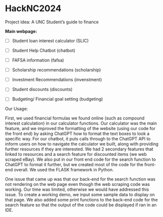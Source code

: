 # HackNC2024
Project idea: A UNC Student’s guide to finance 

**Main webpage:**

- [ ]  Student loan interest calculator (SLIC)
- [ ]  Student Help Chatbot (chatbot)
- [ ]  FAFSA information (fafsa)
- [ ]  Scholarship recommendations (scholarship)
- [ ]  Investment Recommendations (invenstment)
- [ ]  Student discounts (discounts)
- [ ]  Budgeting/ Financial goal setting (budgeting)


Our Usage:

First, we used financial formulas we found online (such as compound interest calculation) in our calculator functions. Our calculator was the main feature, and we improved the formatting of the website (using our code for the front end) by asking ChatGPT how to format the text boxes to look a specific way. For our chatbot, it puts calls through to the ChatGPT API to inform users on how to navigate the calculator we built, along with providing further resources if they are interested. We had 2 secondary features that linked to resources and a search feature for discounted items (we web scraped eBay). We also put in our front end code for the search function to ChatGPT to format it further, but we created most of the code for the front-end overall. We used the FLASK framework in Python.

One issue that came up was that our back-end for the search function was not rendering on the web page even though the web scraping code was working. Our time was limited, otherwise we would have addressed this issue. To create a working demo, we input some sample data to display on that page. We also added some print functions to the back-end code for the search feature so that the output of the code could be displayed if ran in an IDE.

